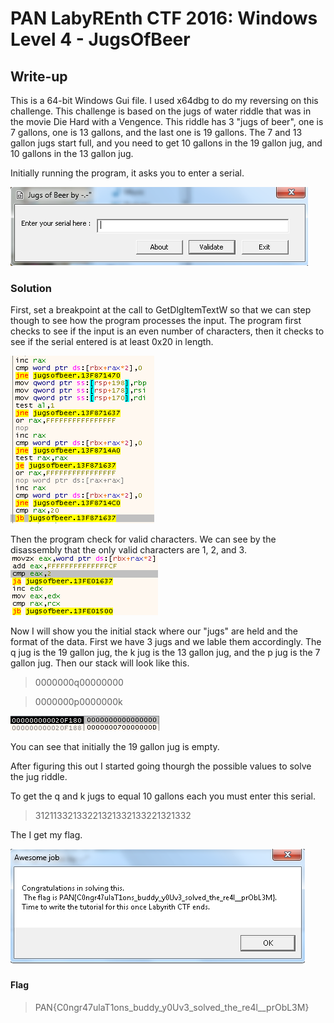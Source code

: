 # PAN LabyREnth CTF 2016: Windows Level 4 - JugsOfBeer

## Write-up
This is a 64-bit Windows Gui file. I used x64dbg to do my reversing on this challenge. This challenge is based on the jugs of
water riddle that was in the movie Die Hard with a Vengence. This riddle has 3 "jugs of beer", one is 7 gallons, one is 13 gallons,
and the last one is 19 gallons. The 7 and 13 gallon jugs start full, and you need to get 10 gallons in the 19 gallon jug, and 10 gallons in the 13 gallon jug.

Initially running the program, it asks you to enter a serial.

![Here](InitialRun.PNG)

### Solution

First, set a breakpoint at the call to GetDlgItemTextW so that we can step though to see how the program processes the input.
The program first checks to see if the input is an even number of characters, then it checks to see if the serial entered is at least 0x20 in length.

![Here](EvenNCount.PNG)

Then the program check for valid characters. We can see by the disassembly that the only valid characters are 1, 2, and 3.
![Here](ValidChars.PNG)

Now I will show you the initial stack where our "jugs" are held and the format of the data. 
First we have 3 jugs and we lable them accordingly. 
The q jug is the 19 gallon jug, the k jug is the 13 gallon jug, and the p jug is the 7 gallon jug.
Then our stack will look like this.

> 0000000q00000000

> 0000000p0000000k

![Here](InitialStack.PNG)

You can see that initially the 19 gallon jug is empty.

After figuring this out I started going thourgh the possible values to solve the jug riddle. 

To get the q and k jugs to equal 10 gallons each you must enter this serial.

> 31211332133221321332133221321332

The I get my flag.

![Here](Flag.PNG)

#### Flag
> PAN{C0ngr47ulaT1ons_buddy_y0Uv3_solved_the_re4l__prObL3M}
